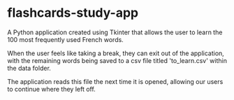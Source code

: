 # flashcards-study-app
A Python application created using Tkinter that allows the user to learn the 100 most frequently used French words. 

When the user feels like taking a break, they can exit out of the application, with the remaining words being saved to a csv file titled 'to_learn.csv' within the data folder. 

The application reads this file the next time it is opened, allowing our users to continue where they left off. 
